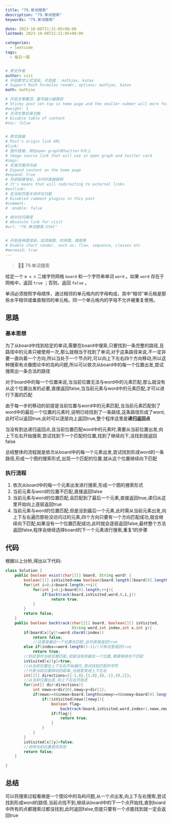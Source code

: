```yaml
---
title: "79.单词搜索"
description: "79.单词搜索"
keywords: "79.单词搜索"

date: 2023-10-08T21:21:05+08:00
lastmod: 2023-10-08T21:21:05+08:00

categories:
  - leetcode
tags:
  - 每日一题


# 原文作者
author: zzzi
# 开启数学公式渲染，可选值： mathjax, katex
# Support Math Formulas render, options: mathjax, katex
math: mathjax

# 开启文章置顶，数字越小越靠前
# Sticky post set-top in home page and the smaller nubmer will more forward.
#weight: 1
# 关闭文章目录功能
# Disable table of content
#toc: false


# 原文链接
# Post's origin link URL
#link:
# 图片链接，用在open graph和twitter卡片上
# Image source link that will use in open graph and twitter card
#imgs:
# 在首页展开内容
# Expand content on the home page
#expand: true
# 外部链接地址，访问时直接跳转
# It's means that will redirecting to external links
#extlink:
# 在当前页面关闭评论功能
# Disabled comment plugins in this post
#comment:
#  enable: false

# 绝对访问路径
# Absolute link for visit
#url: "79.单词搜索.html"


# 开启各种图渲染，如流程图、时序图、类图等
# Enable chart render, such as: flow, sequence, classes etc
#mermaid: true
---
```


>🏳️‍🌈 79.单词搜索

给定一个 `m x n` 二维字符网格 `board` 和一个字符串单词 `word` 。如果 `word` 存在于网格中，返回 `true` ；否则，返回 `false` 。

单词必须按照字母顺序，通过相邻的单元格内的字母构成，其中“相邻”单元格是那些水平相邻或垂直相邻的单元格。同一个单元格内的字母不允许被重复使用。

<!--more-->

## 思路

### 基本思想

为了从board中找到给定的单词,需要在board中搜索,只要找到一条完整的路径,且路径中的元素只被使用一次,那么就相当于找到了单词,对于这条路径来说,不一定非要一直向着一个方向,所以当处于一个节点时,可以向上下左右四个方向移动,所以这种搜索有点像图论中的岛屿问题,所以可以依次从board中的每一个位置出发,尝试搜索出一条合法的路径

对于board中的每一个位置来说,当当前位置无法与word中的元素匹配,那么就没有从这个位置出发的必要,直接返回false,当当前元素与word中的元素匹配,才可以进行下面的匹配

由于每一步的移动的前提是当前位置与word中的元素匹配,当当前元素匹配到了word中的最后一个位置的元素时,说明已经找到了一条路径,这条路径形成了word,此时可以返回true,此时可以逐层向上返回true,整个程序这里是**递归返回点**

当没有到达递归返回点,且当前位置匹配word中的元素时,需要从当前位置出发,向上下左右开始搜索,尝试找到下一个匹配的位置,找到了继续向下,没找到就返回false

总结整体的流程就是依次从board中的每一个元素出发,尝试找到形成word的一条路径,形成一个图的搜索形式,出现一个匹配的位置,就从这个位置继续向下匹配

### 执行流程

1. 依次从board中的每一个元素出发进行搜索,形成一个图的搜索形式
2. 当前元素与word的位置不匹配,直接返回false
3. 当前元素与word的位置匹配,且匹配到了最后一个元素,直接返回true,递归从这里开始向上逐层返回true
4. 当前元素与word的位置匹配,但是没到最后一个元素,此时需从当前元素出发,向上下左右遍历那些没访问过的元素,四个方向只要有一个方向匹配成功,就会继续向下匹配,如果没有一个位置匹配成功,此时就会逐层返回false,最终整个方法返回false,程序会继续选择board的下一个元素进行搜索,重复1的步骤

## 代码

根据以上分析,得出以下代码:

```java
class Solution {
    public boolean exist(char[][] board, String word) {
        boolean[][] isVisited=new boolean[board.length][board[0].length];
        for(int i=0;i<board.length;++i){
            for(int j=0;j<board[0].length;++j){
                if(backtrack(board,isVisited,word,0,i,j))
                    return true;
            }
        }
        return false;
    }
    public boolean backtrack(char[][] board, boolean[][] isVisited,
                             String word,int index,int x,int y){
        if(board[x][y]!=word.charAt(index))
            return false;
            //这里是最后一个位置也匹配,此时直接返回true
        else if(index==word.length()-1)//只有这里返回true
            return true;
        //到这里时当前位置匹配,但是没有到最后一个位置,需要继续向下匹配
        isVisited[x][y]=true;
        //从当前位置往上下左右开始遍历,尝试找到匹配的字符
        //代表当前位置移动的距离,也就是变成上下左右
        int[][] directions={{-1,0},{1,0},{0,-1},{0,1}};
        //从当前位置出发,向上下左右开始走
        for(int[] dir:directions){
            int newx=x+dir[0],newy=y+dir[1];
            if(newx>=0&&newx<board.length&&newy>=0&&newy<board[0].length){
                if(!isVisited[newx][newy]){
                    boolean flag=
                        backtrack(board,isVisited,word,index+1,newx,newy);
                    if(flag){
                        return true;
                    }
                }
            }
        }
        isVisited[x][y]=false;
        //说明当前位置查找失败
        return false;
    }

}
```

## 总结

可以将搜索过程看做是一个图论中的岛屿问题,从一个点出发,向上下左右搜索,尝试找到形成word的路径,当前点找不到,继续从board中的下一个点开始找,直到board中所有的点都搜索过都没找到,此时返回false,但是只要有一个点能找到就一定会返回true

